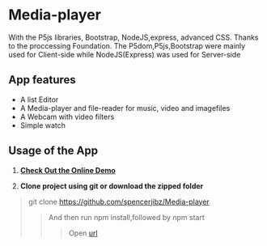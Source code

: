 # Media-player
 With the P5js libraries, Bootstrap, NodeJS,express, advanced CSS. Thanks to the proccessing Foundation. 
 The P5dom,P5js,Bootstrap were mainly used for Client-side  while NodeJS(Express) was used for  Server-side
 
 
 ## App features 
 - A list Editor 
 - A Media-player and file-reader for music, video and imagefiles
 - A Webcam with video filters
 - Simple watch
## Usage of the App
1. **[Check Out the Online Demo](https://qq9kq8mp26.codesandbox.io/ "click to continue")**

2. **Clone project using git or download the zipped folder**
> git clone https://github.com/spencerjibz/Media-player
>> And then run npm install,followed by npm start
>>> Open [url](http://localhost:7000/ "localhost:7000")

